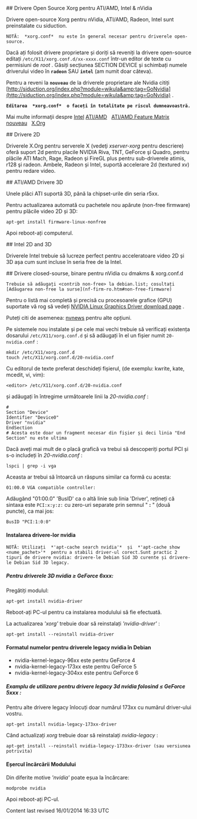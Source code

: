 <div id="main-page"></div>
<div class="divider" id="foss-xorg"></div>
## Drivere Open Source Xorg pentru ATI/AMD, Intel &amp; nVidia

Drivere open-source Xorg pentru nVidia, ATI/AMD, Radeon, Intel sunt preinstalate cu siduction.

`NOTĂ:  *xorg.conf*  nu este în general necesar pentru driverele open-source.` 

Dacă ați folosit drivere proprietare și doriți să reveniți la drivere open-source editați `/etc/X11/xorg.conf.d/xx-xxxx.conf`  într-un editor de texte cu permisiuni de  *root* . Găsiți secțiunea SECTION DEVICE și schimbați numele driverului video în **`radeon`**  SAU **`intel`**  (am numit doar câteva).

Pentru a reveni la **`nouveau`**  de la driverele proprietare ale Nvidia citiți  [http://siduction.org/index.php?module=wikula&amp;tag=GoNvidia](http://siduction.org/index.php?module=wikula&amp;tag=GoNvidia) .

**`Editarea  *xorg.conf*  o faceți în totalitate pe riscul dumneavoastră.`**

Mai multe informaţii despre  [Intel](http://www.x.org/wiki/IntelGraphicsDriver)   [ATI/AMD](http://www.x.org/wiki/radeon)  &nbsp;  [ATI/AMD Feature Matrix](http://www.x.org/wiki/RadeonFeature)  &nbsp;  [nouveau](http://nouveau.freedesktop.org/wiki/FeatureMatrix)  &nbsp;  [X.Org](http://xorg.freedesktop.org) 

<div class="divider" id="x2d"></div>
## Drivere 2D

Driverele X.Org pentru serverele X (vedeţi  *xserver-xorg*  pentru descriere) oferă suport 2d pentru placile NVIDIA Riva, TNT, GeForce şi Quadro, pentru plăcile ATI Mach, Rage, Radeon şi FireGL plus pentru sub-driverele atimis, r128 şi radeon. Ambele, Radeon și Intel, suportă accelerare 2d (textured xv) pentru redare video.

<div class="divider" id="ati-3d"></div>
## ATI/AMD Drivere 3D

Unele plăci ATI suportă 3D, până la chipset-urile din seria r5xx.

Pentru actualizarea automată cu pachetele nou apărute (non-free firmware) pentru plăcile video 2D și 3D:

~~~  
apt-get install firmware-linux-nonfree  
~~~

Apoi reboot-ați computerul.

<div class="divider" id="intel"></div>
## Intel 2D and 3D

Driverele Intel trebuie să lucreze perfect pentru acceleratoare video 2D și 3D așa cum sunt incluse în seria free de la Intel.

<div class="divider" id="nvidia"></div>
## Drivere closed-sourse, binare pentru nVidia cu dmakms &amp; xorg.conf.d

`Trebuie să adăugați <contrib non-free> la debian.list; cosultați  [Adăugarea non-free la surse](nf-firm-ro.htm#non-free-firmware)` 

Pentru o listă mai completă și precisă cu procesoarele grafice (GPU) suportate vă rog să vedeți  [NVIDIA Linux Graphics Driver download page](http://www.nvidia.com/object/unix.html) .

Puteți citi de asemenea:  [nvnews](http://www.nvnews.net/vbulletin/showthread.php?t=122606)  pentru alte opțiuni.

Pe sistemele nou instalate și pe cele mai vechi trebuie să verificați existența dosarului `/etc/X11/xorg.conf.d`  și să adăugați în el un fișier numit `20-nvidia.conf` : 

~~~  
mkdir /etc/X11/xorg.conf.d  
touch /etc/X11/xorg.conf.d/20-nvidia.conf  
~~~

Cu editorul de texte preferat deschideți fișierul, (de exemplu: kwrite, kate, mcedit, vi, vim):

~~~  
<editor> /etc/X11/xorg.conf.d/20-nvidia.conf  
~~~

și adăugați în întregime următoarele linii la  *20-nvidia.conf* :

~~~  
#  
Section "Device"  
Identifier "Device0"  
Driver "nvidia"  
EndSection  
# Acesta este doar un fragment necesar din fișier și deci linia "End Section" nu este ultima  
~~~

Dacă aveți mai mult de o placă grafică va trebui să descoperiți portul PCI și s-o includeți în  *20-nvidia.conf* :

~~~  
lspci | grep -i vga  
~~~

Aceasta ar trebui să întoarcă un răspuns similar ca formă cu acesta:

~~~  
01:00.0 VGA compatible controller:  
~~~

Adăugând "01:00.0" 'BusID' ca o altă linie sub linia 'Driver', rețineți că sintaxa este `PCI:x:y:z:`  cu zero-uri separate prin semnul " **:** " (două puncte), ca mai jos:

~~~  
BusID "PCI:1:0:0"  
~~~

#### Instalarea drivere-lor nvidia 

`NOTĂ: Utilizați  *'apt-cache search nvidia'*  și  *'apt-cache show <nume_pachet>'*  pentru a stabili driver-ul corect.Sunt practic 2 tipuri de drivere nvidia: drivere-le Debian Sid 3D curente și drivere-le Debian Sid 3D legacy.` 

##### Pentru driverele 3D nvidia &ge; GeForce 6xxx:

Pregătiți modulul:

~~~  
apt-get install nvidia-driver  
~~~

Reboot-ați PC-ul pentru ca instalarea modulului să fie efectuată.

La actualizarea  *'xorg'*  trebuie doar să reinstalați  *'nvidia-driver'* :

~~~  
apt-get install --reinstall nvidia-driver  
~~~

#### Formatul numelor pentru driverele legacy nvidia în Debian

+ nvidia-kernel-legacy-96xx este pentru GeForce 4  
+ nvidia-kernel-legacy-173xx este pentru GeForce 5  
+ nvidia-kernel-legacy-304xx este pentru GeForce 6  

##### Examplu de utilizare pentru drivere legacy 3d nvidia folosind &le; GeForce 5xxx :

Pentru alte drivere legacy înlocuți doar numărul 173xx cu numărul driver-ului vostru.

~~~  
apt-get install nvidia-legacy-173xx-driver  
~~~

Când actualizați  *xorg*  trebuie doar să reinstalați  *nvidia-legacy* :

~~~  
apt-get install --reinstall nvidia-legacy-1733xx-driver (sau versiunea potrivita)  
~~~

#### Eșercul încărcării Modulului

Din diferite motive  *'nvidia'*  poate eșua la încărcare:

~~~  
modprobe nvidia  
~~~

Apoi reboot-ați PC-ul.

<div id="rev">Content last revised 16/01/2014 16:33 UTC </div>
